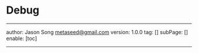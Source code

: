 # Debug 
---
author: Jason Song <metaseed@gmail.com>
version: 1.0.0
tag: []
subPage: []
enable: [toc]

---

